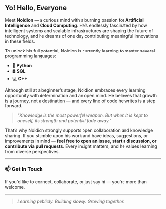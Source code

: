 ## Yo! Hello, Everyone

Meet **Noidion** — a curious mind with a burning passion for **Artificial Intelligence** and **Cloud Computing**. He’s endlessly fascinated by how intelligent systems and scalable infrastructures are shaping the future of technology, and he dreams of one day contributing meaningful innovations in these fields.

To unlock his full potential, Noidion is currently learning to master several programming languages:

- 🐍 **Python**
- 🛢️ **SQL**
- 💻 **C++**

Although still at a beginner’s stage, Noidion embraces every learning opportunity with determination and an open mind. He believes that growth is a journey, not a destination — and every line of code he writes is a step forward.

> _"Knowledge is the most powerful weapon. But when it is kept to oneself, its strength and potential fade away."_

That’s why Noidion strongly supports open collaboration and knowledge sharing. If you stumble upon his work and have ideas, suggestions, or improvements in mind — **feel free to open an issue, start a discussion, or contribute via pull requests**. Every insight matters, and he values learning from diverse perspectives.

---

### 📫 Get In Touch
If you'd like to connect, collaborate, or just say hi — you're more than welcome.

---

> *Learning publicly. Building slowly. Growing together.*



